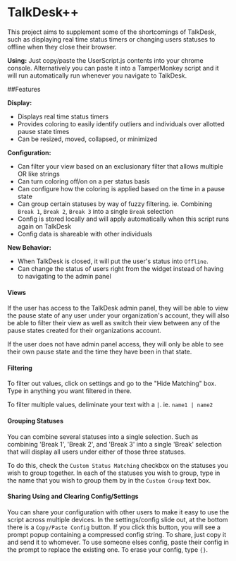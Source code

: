# TalkDesk++

This project aims to supplement some of the shortcomings of TalkDesk, such as displaying real time status timers or changing users statuses to offline when they close their browser.

**Using:** Just copy/paste the UserScript.js contents into your chrome console. Alternatively you can paste it into a TamperMonkey script and it will run automatically run whenever you navigate to TalkDesk.

##Features

**Display:**
* Displays real time status timers
* Provides coloring to easily identify outliers and individuals over allotted pause state times
* Can be resized, moved, collapsed, or minimized

**Configuration:**
* Can filter your view based on an exclusionary filter that allows multiple OR like strings
* Can turn coloring off/on on a per status basis
* Can configure how the coloring is applied based on the time in a pause state
* Can group certain statuses by way of fuzzy filtering. ie. Combining `Break 1`, `Break 2`, `Break 3` into a single `Break` selection
* Config is stored locally and will apply automatically when this script runs again on TalkDesk
* Config data is shareable with other individuals

**New Behavior:**
* When TalkDesk is closed, it will put the user's status into `Offline`.
* Can change the status of users right from the widget instead of having to navigating to the admin panel

#### Views
If the user has access to the TalkDesk admin panel, they will be able to view the pause state of any user under your organization's account, they will also be able to filter their view as well as switch their view between any of the pause states created for their organizations account.

If the user does not have admin panel access, they will only be able to see their own pause state and the time they have been in that state.


#### Filtering
To filter out values, click on settings and go to the "Hide Matching" box. Type in anything you want filtered in there. 

To filter multiple values, deliminate your text with a `|`. ie. `name1 | name2`

#### Grouping Statuses
You can combine several statuses into a single selection. Such as combining 'Break 1', 'Break 2', and 'Break 3' into a single 'Break' selection that will display all users under either of those three statuses.

To do this, check the `Custom Status Matching` checkbox on the statuses you wish to group together. In each of the statuses you wish to group, type in the name that you wish to group them by in the `Custom Group` text box.

#### Sharing Using and Clearing Config/Settings
You can share your configuration with other users to make it easy to use the script across multiple devices. In the settings/config slide out, at the bottom there is a `Copy/Paste Config` button. If you click this button, you will see a prompt popup containing a compressed config string. To share, just copy it and send it to whomever. To use someone elses config, paste their config in the prompt to replace the existing one. To erase your config, type `{}`.
